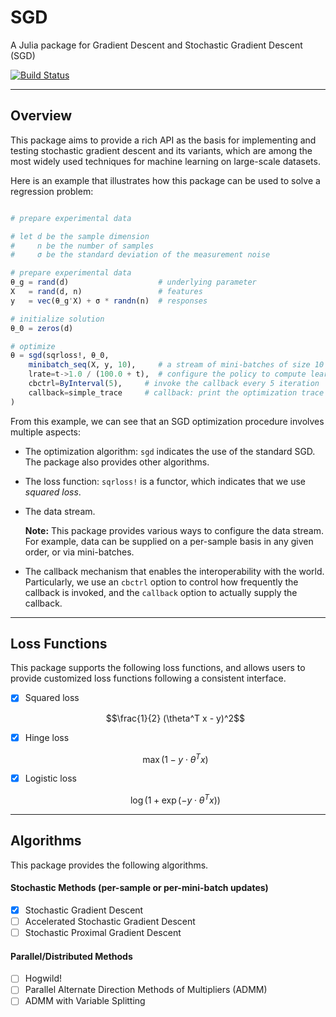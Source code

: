 # SGD

A Julia package for Gradient Descent and Stochastic Gradient Descent (SGD)

[![Build Status](https://travis-ci.org/lindahua/SGD.jl.svg?branch=master)](https://travis-ci.org/lindahua/SGD.jl)

---

## Overview

This package aims to provide a rich API as the basis for implementing and testing stochastic gradient descent and its variants, which are among the most widely used techniques for machine learning on large-scale datasets.

Here is an example that illustrates how this package can be used to solve a regression problem:

```julia

# prepare experimental data

# let d be the sample dimension
#     n be the number of samples
#     σ be the standard deviation of the measurement noise

# prepare experimental data
θ_g = rand(d)                    # underlying parameter
X   = rand(d, n)                 # features
y   = vec(θ_g'X) + σ * randn(n)  # responses

# initialize solution
θ_0 = zeros(d)

# optimize
θ = sgd(sqrloss!, θ_0,
    minibatch_seq(X, y, 10),     # a stream of mini-batches of size 10
    lrate=t->1.0 / (100.0 + t),  # configure the policy to compute learning rate
    cbctrl=ByInterval(5),     # invoke the callback every 5 iteration
    callback=simple_trace     # callback: print the optimization trace when invoked
)

```

From this example, we can see that an SGD optimization procedure involves multiple aspects:

- The optimization algorithm: ``sgd`` indicates the use of the standard SGD. The package also provides other algorithms.

- The loss function: ``sqrloss!`` is a functor, which indicates that we use *squared loss*.

- The data stream.

  **Note:** This package provides various ways to configure the data stream. For example, data can be supplied on a per-sample basis in any given order, or via mini-batches.

- The callback mechanism that enables the interoperability with the world. Particularly, we use an ``cbctrl`` option to control how frequently the callback is invoked, and the ``callback`` option to actually supply the callback.

---

## Loss Functions

This package supports the following loss functions, and allows users to provide customized loss functions following a consistent interface.

- [x] Squared loss

  $$\frac{1}{2} (\theta^T x - y)^2$$

- [x] Hinge loss

  $$\max(1 - y \cdot \theta^T x)$$

- [x] Logistic loss

  $$\log(1 + \exp(- y \cdot \theta^T x))$$


---

## Algorithms

This package provides the following algorithms.

#### Stochastic Methods (per-sample or per-mini-batch updates)

- [x] Stochastic Gradient Descent
- [ ] Accelerated Stochastic Gradient Descent
- [ ] Stochastic Proximal Gradient Descent

#### Parallel/Distributed Methods

- [ ] Hogwild!
- [ ] Parallel Alternate Direction Methods of Multipliers (ADMM)
- [ ] ADMM with Variable Splitting
